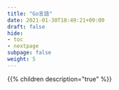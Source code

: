 ```yaml
---
title: "Go言語"
date: 2021-01-30T18:49:21+09:00
draft: false
hide:
- toc
- nextpage
subpage: false
weight: 5
---
```


<!--more-->

{{% children description="true"   %}}